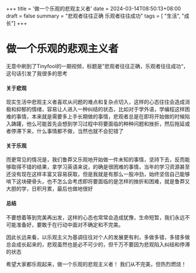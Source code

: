 +++
title = '做一个乐观的悲观主义者'
date = 2024-03-14T08:50:13+08:00
draft = false
summary = "悲观者往往正确 乐观者往往成功"
tags = [ "生活", "成长"]
+++

# 做一个乐观的悲观主义者
无意中刷到了Tinyfool的一期视频，标题是”悲观者往往正确，乐观者往往成功“，这句话引发了我很多的思考

#### 关于悲观
现实生活中悲观主义者喜欢从问题的难点和复杂点切入，这样的心态往往会造成消极和抑郁的情绪，容易让人进入一种纠结的状态，比如对于学外语，学编程这样困难的事情，本来就是需要多上手长期做的事情，悲观者总是在即将开始做的时候陷入踌躇，他么可能首先会想到学习过程中将要面临的种种问题和挫折，然后拖延或者停滞下来，什么事情都不做，当然也就不会犯错了

#### 关于乐观
而更常见的情况是，我们鲁莽又乐观地开始做一件未知的事情，坚持下去，反而能够取得不错的结果，拿学习英语来说，的确是很困难的事情，当年的学习资源甚至还没有现在这样丰富又容易获取，但是我就是有那么一股冲劲，始终坚信自己能够啃下这块硬骨头，也不怎么会考虑即将要面临的是怎样的挫折和困难，就是鲁莽又大胆的学，日积月累，最后也做地很好

#### 总结

不要想着等到完美再出发，这样的心态也常常会造成犹豫，生命短暂，我们永远不可能准备好，要敢于在行动中面对不确定和不完美。

因此长远来看，以乐观主义为基调往往对个人的发展更有利，多做多错，多错多做总会成长起来的，悲观虽然也是必不可少的，但千万不要因为悲观陷入纠结和停滞的状态

希望大家都乐观起来，做一个乐观的悲观主义者！
我们从不完美，但热烈燃烧！